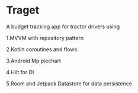 # Traget

A budget tracking app for tractor drivers using 

  1.MVVM with repository pattern
   
  2.Kotlin coroutines and flows
  
  3.Android Mp piechart
  
  4.Hilt for DI
  
 5.Room and Jetpack Datastore for data persistence
